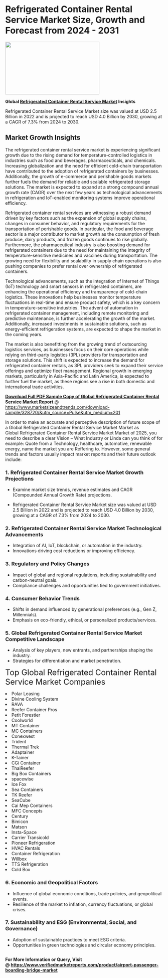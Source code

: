 <H1>Refrigerated Container Rental Service Market Size, Growth and Forecast from 2024 - 2031</H1><img class="aligncenter size-medium wp-image-584254" src="https://thirdeyenews.in/wp-content/uploads/2024/09/Global-Market-Research-300x168.jpeg" alt="" width="300" height="168" /><p><strong>Global&nbsp;<a href="https://www.marketsizeandtrends.com/download-sample/328720/&amp;utm_source=Pulse&amp;utm_medium=201">Refrigerated Container Rental Service Market</a> Insights</strong></p><p>Refrigerated Container Rental Service Market size was valued at USD 2.5 Billion in 2022 and is projected to reach USD 4.0 Billion by 2030, growing at a CAGR of 7.3% from 2024 to 2030.</p><p><h2>Market Growth Insights</h2> <p>The refrigerated container rental service market is experiencing significant growth due to the rising demand for temperature-controlled logistics in industries such as food and beverages, pharmaceuticals, and chemicals. Increasing globalization and the need for efficient cold-chain transportation have contributed to the adoption of refrigerated containers by businesses. Additionally, the growth of e-commerce and perishable goods markets further fuels the demand for reliable and scalable refrigerated storage solutions. The market is expected to expand at a strong compound annual growth rate (CAGR) over the next few years as technological advancements in refrigeration and IoT-enabled monitoring systems improve operational efficiency.</p> <p><a href="#"></a></p> <p>Refrigerated container rental services are witnessing a robust demand driven by key factors such as the expansion of global supply chains, changes in consumer behavior, and regulatory requirements for the transportation of perishable goods. In particular, the food and beverage sector is a major contributor to market growth as the consumption of fresh produce, dairy products, and frozen goods continues to rise globally. Furthermore, the pharmaceutical industry is also boosting demand for refrigerated containers due to the need for maintaining the integrity of temperature-sensitive medicines and vaccines during transportation. The growing need for flexibility and scalability in supply chain operations is also pushing companies to prefer rental over ownership of refrigerated containers.</p> <p>Technological advancements, such as the integration of Internet of Things (IoT) technology and smart sensors in refrigerated containers, are enhancing the operational efficiency and transparency of cold-chain logistics. These innovations help businesses monitor temperature fluctuations in real-time and ensure product safety, which is a key concern in temperature-sensitive industries. The advent of automation in refrigerated container management, including remote monitoring and predictive maintenance, is further accelerating the growth of the market. Additionally, increased investments in sustainable solutions, such as energy-efficient refrigeration systems, are expected to shape the market in the coming years.</p> <p>The market is also benefitting from the growing trend of outsourcing logistics services, as businesses focus on their core operations while relying on third-party logistics (3PL) providers for transportation and storage solutions. This shift is expected to increase the demand for refrigerated container rentals, as 3PL providers seek to expand their service offerings and optimize fleet management. Regional growth in emerging markets, particularly in Asia-Pacific and Latin America, is expected to further fuel the market, as these regions see a rise in both domestic and international trade activities.</p> <p><a href="#"></p><p><span class=""><strong>Download Full PDF Sample Copy of Global Refrigerated Container Rental Service Market Report</strong> @ <a href="https://www.marketsizeandtrends.com/download-sample/328720/&amp;utm_source=Pulse&amp;utm_medium=201" target="_blank">https://www.marketsizeandtrends.com/download-sample/328720/&amp;utm_source=Pulse&amp;utm_medium=201</a></span></p><p>In order to make an accurate and perceptive description of future scope of a Global&nbsp;Refrigerated Container Rental Service Market Market as Global&nbsp;Refrigerated Container Rental Service Market Market of 2025, you need to describe a clear Vision &ndash; What Industry or Linda can you think of for example: Quote from a Technology, healthcare, automotive, renewable energy, name the market you are Reffering to. However, some general trends and factors usually impact market reports and their future outlook include:</p><h3>1.&nbsp;<strong>Refrigerated Container Rental Service Market Growth Projections</strong></h3><ul><li>Examine market size trends, revenue estimates and CAGR (Compounded Annual Growth Rate) projections.</li><li><p>Refrigerated Container Rental Service Market size was valued at USD 2.5 Billion in 2022 and is projected to reach USD 4.0 Billion by 2030, growing at a CAGR of 7.3% from 2024 to 2030.</p></li></ul><h3>2.&nbsp;<strong>Refrigerated Container Rental Service Market Technological Advancements</strong></h3><ul><li>Integration of AI, IoT, blockchain, or automation in the industry.</li><li>Innovations driving cost reductions or improving efficiency.</li></ul><h3>3.&nbsp;<strong>Regulatory and Policy Changes</strong></h3><ul><li>Impact of global and regional regulations, including sustainability and carbon-neutral goals.</li><li>Compliance challenges and opportunities tied to government initiatives.</li></ul><h3>4.&nbsp;<strong>Consumer Behavior Trends</strong></h3><ul><li>Shifts in demand influenced by generational preferences (e.g., Gen Z, Millennials).</li><li>Emphasis on eco-friendly, ethical, or personalized products/services.</li></ul><h3>5.&nbsp;<strong>Global Refrigerated Container Rental Service Market Competitive Landscape</strong></h3><ul><li>Analysis of key players, new entrants, and partnerships shaping the industry.</li><li>Strategies for differentiation and market penetration.</li></ul><p data-pm-slice="1 1 []"><span style="color: inherit; font-family: inherit; font-size: 25px;">Top Global Refrigerated Container Rental Service Market Companies</span></p><div class="" data-test-id=""><p><li>Polar Leasing</li><li> Divine Cooling System</li><li> RAVA</li><li> Reefer Container Pros</li><li> Petit Forestier</li><li> Coolworld</li><li> MT Container</li><li> MC Containers</li><li> Conexwest</li><li> Trident</li><li> Thermal Trek</li><li> Adaptainer</li><li> K-Tainer</li><li> CGi Container</li><li> ThaiReefer</li><li> Big Box Containers</li><li> spacewise</li><li> Ice Fox</li><li> Sea Containers</li><li> TK Reefer</li><li> SeaCube</li><li> Cai Mep Containers</li><li> MFC Concepts</li><li> Century</li><li> Bimicon</li><li> Matson</li><li> Insta-Space</li><li> Carrier Transicold</li><li> Pioneer Refrigeration</li><li> HVAC Rentals</li><li> Container Refrigeration</li><li> Willbox</li><li> TTS Refrigeration</li><li> Cold Box</li></p></div><h3>6.&nbsp;<strong>Economic and Geopolitical Factors</strong></h3><ul><li>Influence of global economic conditions, trade policies, and geopolitical events.</li><li>Resilience of the market to inflation, currency fluctuations, or global crises.</li></ul><h3>7.&nbsp;<strong>Sustainability and ESG (Environmental, Social, and Governance)</strong></h3><ul><li>Adoption of sustainable practices to meet ESG criteria.</li><li>Opportunities in green technologies and circular economy principles.</li></ul><h2><strong style="font-size: 14px;">For More Information or Query, Visit @&nbsp;</strong><a style="background-color: #ffffff; font-size: 14px;" href="https://www.marketsizeandtrends.com/report/refrigerated-container-rental-service-market/" target="_blank">https://www.verifiedmarketreports.com/product/airport-passenger-boarding-bridge-market</a></h2>
